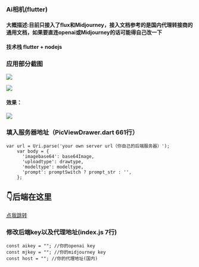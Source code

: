 ### Ai相机(flutter)

#### 大概描述:目前只接入了flux和Midjourney，接入文档参考的是国内代理转接商的通用文档，如果要直连openai或Midjourney的话可能得自己改一下

#### 技术栈 flutter + nodejs

### 应用部分截图
![](https://cdn-app-screenshot.pgyer.com/d/3/0/7/4/d30746bc0a168b15e1eb6f20bc11929c?x-oss-process=image/resize,m_lfit,h_528,w_528/format,jpg)

![](https://cdn-app-screenshot.pgyer.com/5/5/0/2/d/5502d753e44f658ceeaf8895e9686939?x-oss-process=image/resize,m_lfit,h_528,w_528/format,jpg)

#### 效果：
![](https://pic1.imgdb.cn/item/67828b69d0e0a243d4f37683.jpg)

### 填入服务器地址（PicViewDrawer.dart 661行）
    var url = Uri.parse('your own server url（你自己的后端服务器）');
        var body = {
          'imagebase64': base64Image,
          'uploadtype': drawtype,
          'modeltype': modeltype,
          'prompt': promptSwitch ? prompt_str : '',
        };
		
## 👇后端在这里

[点我跳转](https://github.com/a1198186506/AiPictureCameraServe)

### 修改后端key以及代理地址(index.js 7行)
    const aikey = ""; //你的openai key
    const mjkey = ""; //你的midjourney key
    const host = ""; //你的代理地址(国内)



